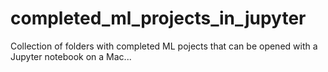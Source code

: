 # completed_ml_projects_in_jupyter
Collection of folders with completed ML pojects that can be opened with a Jupyter notebook on a Mac...
